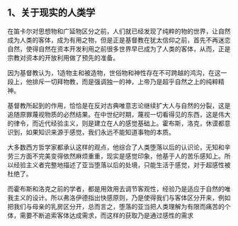 <h2>1、关于现实的人类学</h2><p data-pid="37YU6iVp">在笛卡尔对思想物和广延物区分之前，人们就已经发现了纯粹的物的世界，让自然成为人类的客体，成为有用之物，但是正是基督教在犹太信仰之前，首先不再迷恋自然，使得自然在资本开发利用之前很多世界早已成为了人类的客体，从而，正是宗教对资本的开放利用做了预先的准备。</p><p data-pid="21Ijj1J1">因为基督教认为，1造物主和被造物，世俗物和神性存在不可跨越的鸿沟，在这一段上，他排斥一切拜物教，而是强调独一的神，上帝乃是超乎自然之上的纯粹精神。</p><p data-pid="d8NdFzGt">基督教所起到的作用，恰恰是在反对古典唯意志论继续扩大人与自然的分裂，这是追随原罪蔑视物质的必然结果。在中世纪时期，蔑视一切看得见的东西，这是伟大的律令，而近代经验主义，则是建立在人的感觉基础上。霍布斯，洛克，休谟都意识到，如果知识来源于感觉，我们永远不能知道事物的本质。</p><p data-pid="H4aLCtyB">大多数西方哲学家都承认这样的观点，他综合了人类堕落以后的认识论，无知和辛劳三方面不完美变得依然麻烦重重，现实是感觉印象，他基于人的苦乐感知上。所以经验主义者完整地描述了亚当堕落以后的处境，只能生活于感觉，对于超感性被杜绝了。</p><p data-pid="GJzJDDAw">而霍布斯和洛克之前的学者，都是用效用去调节客观性，经验乃是适应于自然的唯我主义的设计。所以弗洛伊德指出快感原则，乃是使得我们与客体区分开来，例如把我们与母亲的乳房区分开，总而言之，堕落的亚当把人类理解为有限而痛苦的个体，需要不断追索客体达成需求，而这样的获取乃是通过感性的需求</p><p></p><p></p><p></p><p></p><p></p><p></p><p></p>